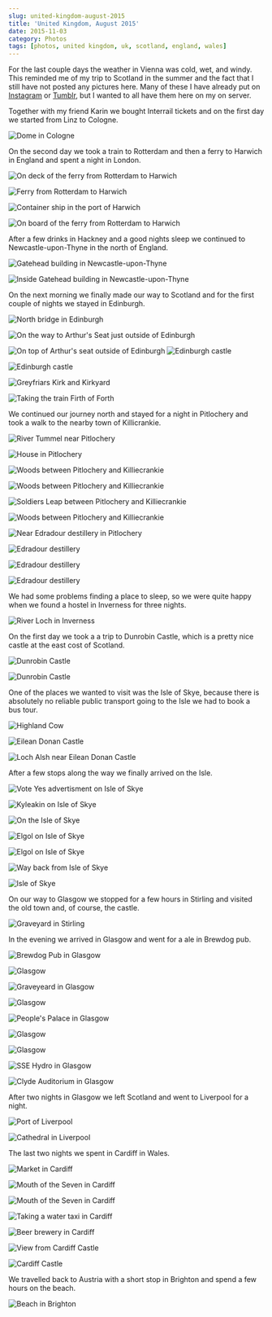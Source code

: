 ```yaml
---
slug: united-kingdom-august-2015
title: 'United Kingdom, August 2015'
date: 2015-11-03
category: Photos
tags: [photos, united kingdom, uk, scotland, england, wales]
---
```


For the last couple days the weather in Vienna was cold, wet, and windy. This reminded me of my trip to Scotland in the summer and the fact that I still have not posted any pictures here. Many of these I have already put on [Instagram](https://www.instagram.com/florian_/) or [Tumblr](http://42reasons.com), but I wanted to all have them here on my on server.

Together with my friend Karin we bought Interrail tickets and on the first day we started from Linz to Cologne.

![Dome in Cologne](./IMG_0194.jpg)

On the second day we took a train to Rotterdam and then a ferry to Harwich in England and spent a night in London.

![On deck of the ferry from Rotterdam to Harwich](./IMG_0183.jpg)

![Ferry from Rotterdam to Harwich](./IMG_0186.jpg)

![Container ship in the port of Harwich](./IMG_0189.jpg)

![On board of the ferry from Rotterdam to Harwich](/IMG_0192.jpg)

After a few drinks in Hackney and a good nights sleep we continued to Newcastle-upon-Thyne in the north of England.

![Gatehead building in Newcastle-upon-Thyne](./IMG_0180.jpg)

![Inside Gatehead building in Newcastle-upon-Thyne](./IMG_0193.jpg)

On the next morning we finally made our way to Scotland and for the first couple of nights we stayed in Edinburgh.

![North bridge in Edinburgh](./IMG_0197.jpg)

![On the way to Arthur's Seat just outside of Edinburgh](/IMG_0201.jpg)

![On top of Arthur's seat outside of Edinburgh](<./IMG_0203.jp](.',)>)
![Edinburgh castle](./IMG_0211.jpg)

![Edinburgh castle](./IMG_0212.jpg)

![Greyfriars Kirk and Kirkyard](./IMG_0213.jpg)

![Taking the train Firth of Forth](./IMG_0216.jpg)

We continued our journey north and stayed for a night in Pitlochery and took a walk to the nearby town of Killicrankie.

![River Tummel near Pitlochery](./IMG_0217.jpg)

![House in Pitlochery](./IMG_0218.jpg)

![Woods between Pitlochery and Killiecrankie](./IMG_0220.jpg)

![Woods between Pitlochery and Killiecrankie](./IMG_0221.jpg)

![Soldiers Leap between Pitlochery and Killiecrankie](./IMG_0222.jpg)

![Woods between Pitlochery and Killiecrankie](./IMG_0224.jpg)

![Near Edradour destillery in Pitlochery](./IMG_0226.jpg)

![Edradour destillery](./IMG_0227.jpg)

![Edradour destillery](./IMG_0228.jpg)

![Edradour destillery](./IMG_0229.jpg)

We had some problems finding a place to sleep, so we were quite happy when we found a hostel in Inverness for three nights.

![River Loch in Inverness](./IMG_0230.jpg)

On the first day we took a a trip to Dunrobin Castle, which is a pretty nice castle at the east cost of Scotland.

![Dunrobin Castle](./IMG_0233.jpg)

![Dunrobin Castle](./IMG_0234.jpg)

One of the places we wanted to visit was the Isle of Skye, because there is absolutely no reliable public transport going to the Isle we had to book a bus tour.

![Highland Cow](./IMG_0239.jpg)

![Eilean Donan Castle](./IMG_0241.jpg)

![Loch Alsh near Eilean Donan Castle](./IMG_0242.jpg)

After a few stops along the way we finally arrived on the Isle.

![Vote Yes advertisment on Isle of Skye](./IMG_0243.jpg)

![Kyleakin on Isle of Skye](./IMG_0244.jpg)

![On the Isle of Skye](./IMG_0246.jpg)

![Elgol on Isle of Skye](./IMG_0247.jpg)

![Elgol on Isle of Skye](./IMG_0249.jpg)

![Way back from Isle of Skye](./IMG_0250.jpg)

![Isle of Skye](./IMG_0253.jpg)

On our way to Glasgow we stopped for a few hours in Stirling and visited the old town and, of course, the castle.

![Graveyard in Stirling](./IMG_0255.jpg)

In the evening we arrived in Glasgow and went for a ale in Brewdog pub.

![Brewdog Pub in Glasgow](./IMG_0260.jpg)

![Glasgow](./IMG_0262.jpg)

![Graveyeard in Glasgow](./IMG_0263.jpg)

![Glasgow](./IMG_0265.jpg)

![People's Palace in Glasgow](./IMG_0266.jpg)

![Glasgow](./IMG_0267.jpg)

![Glasgow](./IMG_0268.jpg)

![SSE Hydro in Glasgow](./IMG_0269.jpg)

![Clyde Auditorium in Glasgow](./IMG_0270.jpg)

After two nights in Glasgow we left Scotland and went to Liverpool for a night.

![Port of Liverpool](./IMG_0271.jpg)

![Cathedral in Liverpool](./IMG_0273.jpg)

The last two nights we spent in Cardiff in Wales.

![Market in Cardiff](./IMG_0276.jpg)

![Mouth of the Seven in Cardiff](./IMG_0279.jpg)

![Mouth of the Seven in Cardiff](./IMG_0280.jpg)

![Taking a water taxi in Cardiff](./IMG_0281.jpg)

![Beer brewery in Cardiff](./IMG_0282.jpg)

![View from Cardiff Castle](./IMG_0283.jpg)

![Cardiff Castle](./IMG_0285.jpg)

We travelled back to Austria with a short stop in Brighton and spend a few hours on the beach.

![Beach in Brighton](./IMG_0286.jpg)
